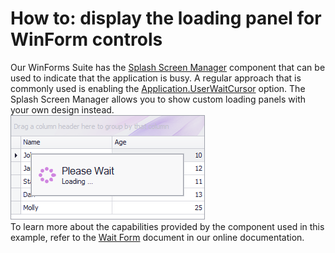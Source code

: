 # How to: display the loading panel for WinForm controls


<p>Our WinForms Suite has the <a href="https://documentation.devexpress.com/#WindowsForms/CustomDocument10821">Splash Screen Manager</a> component that can be used to indicate that the application is busy. A regular approach that is commonly used is enabling the <a href="https://msdn.microsoft.com/en-us/library/system.windows.forms.application.usewaitcursor(v=vs.110).aspx">Application.UserWaitCursor</a> option. The Splash Screen Manager allows you to show custom loading panels with your own design instead.<br><img src="https://raw.githubusercontent.com/DevExpress-Examples/how-to-display-the-loading-panel-for-winform-controls-e2543/11.2.5+/media/d0c84e0e-f8f0-11e6-80bf-00155d62480c.png"><br>To learn more about the capabilities provided by the component used in this example, refer to the <a href="https://documentation.devexpress.com/#WindowsForms/CustomDocument10824">Wait Form</a> document in our online documentation.</p>

<br/>


